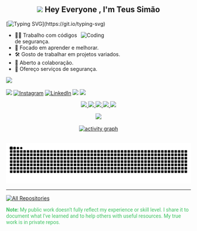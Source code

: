 <h2 align="center"><img src="https://camo.githubusercontent.com/9fd2c024a247a44434ed1c44c7c2fc2481e3333b4192330e2ae61ccfcac19d47/68747470733a2f2f656d6f6a69732e736c61636b6d6f6a69732e636f6d2f656d6f6a69732f696d616765732f313533313834393433302f343234362f626c6f622d73756e676c61737365732e6769663f31353331383439343330" width="30"/> Hey Everyone , I'm Teus Simão</h2>

<p align="center">

[![Typing SVG](https://readme-typing-svg.demolab.com?font=Roboto,sans-serif&size=40&pause=1000&color=40c463&center=true&vCenter=true&random=false&width=1200&lines=%F0%9F%92%BB+%22Crafting+Code%2C+Building+Dreams%22;+%F0%9F%92%BB+Welcome+to+My+GitHub+Universe!)](https://git.io/typing-svg)
</p>



<img align="right" alt="Coding" width="300" src="https://github.com/AndroidWithRossyn/AndroidWithRossyn/assets/118904953/f01daec3-1d1c-4f83-89e5-7454d9a573ad">

- 👨‍💻 Trabalho com códigos de segurança.
- 📖 Focado em aprender e melhorar.
- 🛠️ Gosto de trabalhar em projetos variados.
- 👥 Aberto a colaboração.
- 🔧 Ofereço serviços de segurança.


<div align="start">

 ![](https://komarev.com/ghpvc/?username=DevSimaoGit&style=flat&color=brightgreen)

 </div>

 <div align="start">

 <a href="mailto:simaomateus69@gmail.com"><img src="https://img.shields.io/badge/Gmail-EA4335.svg?logo=Gmail&logoColor=white"></a>
[![Instagram](https://img.shields.io/badge/Instagram-%23E4405F.svg?logo=Instagram&logoColor=white)](https://instagram.com/teussimnao) [![LinkedIn](https://img.shields.io/badge/LinkedIn-%230077B5.svg?logo=linkedin&logoColor=white)](https://www.linkedin.com/in/mateus-sim%C3%A3o-7ab91531a?lipi=urn%3Ali%3Apage%3Ad_flagship3_profile_view_base_contact_details%3BKTRGi7oAS0mJkVHbLRslRA%3D%3D) 
<a href="https://t.me/teussimao" target="_blank"><img src="https://img.shields.io/badge/Telegram-26A5E4.svg?logo=Telegram&logoColor=white"></a>
<a href="https://wa.me/+5511917573194/" target="_blank"><img src="https://img.shields.io/badge/WhatsApp-25D366.svg?logo=WhatsApp&logoColor=white">
</div>



<div align="center">

![](http://github-profile-summary-cards.vercel.app/api/cards/profile-details?username=DevSimaoGit&theme=github_dark)
![](http://github-profile-summary-cards.vercel.app/api/cards/stats?username=DevSimaoGit&theme=github_dark)
![](http://github-profile-summary-cards.vercel.app/api/cards/productive-time?username=DevSimaoGit&theme=github_dark&utcOffset=8)
![](http://github-profile-summary-cards.vercel.app/api/cards/repos-per-language?username=DevSimaoGit&theme=github_dark)
![](http://github-profile-summary-cards.vercel.app/api/cards/most-commit-language?username=DevSimaoGit&theme=github_dark)
<p align="center">
  <img alig src="https://github-profile-trophy.vercel.app/?username=DevSimaoGit&theme=onedark&column=-1&title=Repositories,Stars,Commits,Followers,PullRequest,MultipleLang&margin-w=10" />
</p>

[![activity graph](https://github-readme-activity-graph.vercel.app/graph?username=DevSimaoGit&bg_color=0d1117&color=ffffff&line=40c463&point=fff7e0&area=true&hide_border=true)](https://github.com/DevSimaoGit/github-readme-activity-graph)

</div>


<br clear="both">

<img src="https://raw.githubusercontent.com/natymartinsgit/natymartinsgit/output/snake.svg" alt="Snake animation" />



---


<p align="left">
<a href="https://github.com/DevSimaoGit?tab=repositories&sort=stargazers"><img alt="All Repositories" title="All Repositories" src="https://custom-icon-badges.demolab.com/badge/-Click%20Here%20For%20All%20My%20Repos-1F222E?style=for-the-badge&logoColor=white&logo=repo"/></a>
  
<span style="color:#40c463; font-family: Roboto, sans-serif;"><b>Note: </b>My public work doesn’t fully reflect my experience or skill level. I share it to document what I’ve learned and to help others with useful resources. 
My true work is in private repos.</span>  
</p>
